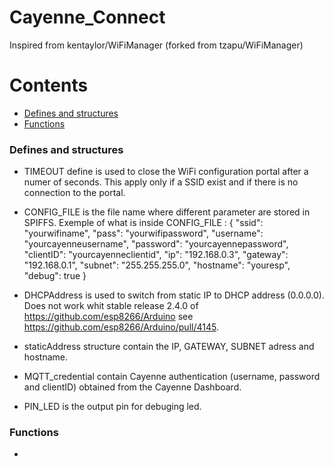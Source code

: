 # Cayenne_Connect
Inspired from kentaylor/WiFiManager (forked from tzapu/WiFiManager)

# Contents
- [Defines and structures](#defines-and-structures)  
- [Functions](#functions)

### Defines and structures
* TIMEOUT define is used to close the WiFi configuration portal after a numer of seconds.  This apply only if a SSID exist and if there is no connection to the portal.

* CONFIG_FILE is the file name where different parameter are stored in SPIFFS.
  Exemple of what is inside CONFIG_FILE :
	{
	  "ssid": "yourwifiname",
	  "pass": "yourwifipassword",
	  "username": "yourcayenneusername",
	  "password": "yourcayennepassword",
	  "clientID": "yourcayenneclientid",
	  "ip": "192.168.0.3",
	  "gateway": "192.168.0.1",
	  "subnet": "255.255.255.0",
	  "hostname": "youresp",
	  "debug": true
	}

* DHCPAddress is used to switch from static IP to DHCP address (0.0.0.0).  Does not work whit stable release 2.4.0 of https://github.com/esp8266/Arduino see https://github.com/esp8266/Arduino/pull/4145.

* staticAddress structure contain the IP, GATEWAY, SUBNET adress and hostname.

* MQTT_credential contain Cayenne authentication (username, password and clientID) obtained from the Cayenne Dashboard.

* PIN_LED is the output pin for debuging led.

### Functions
* 
